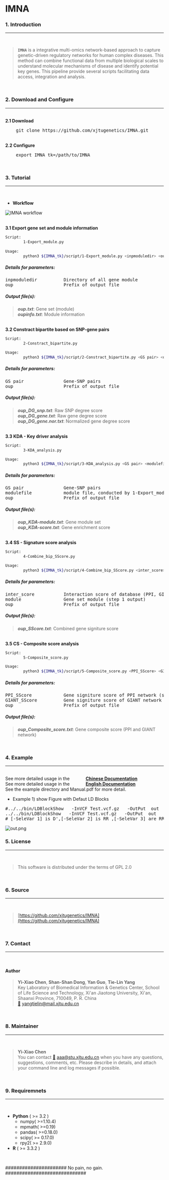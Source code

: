 # IMNA
###  1. Introduction
------------
</br>

> **`IMNA`** is a integrative multi-omics network-based approach to capture genetic-driven regulatory networks for human complex diseases. This method can combine functional data from multiple biological scales to understand molecular mechanisms of disease and identify potential key genes. This pipeline provide several scripts facilitating data access, integration and analysis.

</br>

###  2. Download and Configure
------------
</br><b>2.1 Download</b>
<pre>
	git clone https://github.com/xjtugenetics/IMNA.git
</pre>

</br><b>2.2 Configure</b>
<pre>
	export IMNA_tk=/path/to/IMNA
</pre>

</br>

###  3. Tutorial
------------
</br>  

- **Workflow**  

![IMNA workflow](https://github.com/xjtugenetics/IMNA/blob/master/workflow.png)

</br><b>3.1 Export gene set and module information </b>
```bash
Script:
		1-Export_module.py
		
Usage:
		python3 ${IMNA_tk}/script/1-Export_module.py <inpmoduledir> <oup>

```

##### Details for parameters:  
<pre>
inpmoduledir          Directory of all gene module
oup                   Prefix of output file
</pre>

##### Output file(s):  
> ***oup.txt***: Gene set (module)  
> ***oupinfo.txt***: Module information  

</br><b>3.2 Constract bipartite based on SNP-gene pairs</b>
```bash
Script:
		2-Constract_bipartite.py

Usage:
		python3 ${IMNA_tk}/script/2-Constract_bipartite.py <GS pair> <oup>

```

##### Details for parameters:
<pre>
GS pair               Gene-SNP pairs 
oup                   Prefix of output file
</pre>

##### Output file(s):
> ***oup_DG_snp.txt***: Raw SNP degree score  
> ***oup_DG_gene.txt***: Raw gene degree score  
> ***oup_DG_gene.nor.txt***: Normalized gene degree score  

</br><b>3.3 KDA - Key driver analysis </b>
```bash
Script:
		3-KDA_analysis.py

Usage:
		python3 ${IMNA_tk}/script/3-KDA_analysis.py <GS pair> <modulefile> <oup>

```

##### Details for parameters:
<pre>
GS pair               Gene-SNP pairs
modulefile            module file, conducted by 1-Export_module.py
oup                   Prefix of output file
</pre>

##### Output file(s):
> ***oup_KDA-module.txt***: Gene module set  
> ***oup_KDA-score.txt***: Gene enrichment score  

</br><b>3.4 SS - Signature score analysis </b>
```bash
Script:
		4-Combine_bip_SScore.py

Usage:
		python3 ${IMNA_tk}/script/4-Combine_bip_SScore.py <inter_score> <module> <oup>

```

##### Details for parameters:
<pre>
inter_score           Interaction score of database (PPI, GIANT)
module                Gene set module (step 1 output)
oup                   Prefix of output file
</pre>

##### Output file(s):
> ***oup_SScore.txt***: Combined gene signiture score  

</br><b>3.5 CS - Composite score analysis </b>
```bash
Script:
		5-Composite_score.py

Usage:
		python3 ${IMNA_tk}/script/5-Composite_score.py <PPI_SScore> <GIANT_SScore> <oup>

```

##### Details for parameters:
<pre>
PPI_SScore            Gene signiture score of PPI network (step 4 output)
GIANT_SScore          Gene signiture score of GIANT network (step 4 output)
oup                   Prefix of output file
</pre>

##### Output file(s):
> ***oup_Composite_score.txt***: Gene composite score (PPI and GIANT network)  

</br>  


###  4. Example
------------

</br>See more detailed usage in the&nbsp;&nbsp;&nbsp;&nbsp;&nbsp;&nbsp;&nbsp;&nbsp;&nbsp;&nbsp;&nbsp;&nbsp; <b>[Chinese Documentation](https://github.com/BGI-shenzhen/LDBlockShow/blob/master/LDBlockShow_Manual_Chinese.pdf)</b>
</br>See more detailed usage in the&nbsp;&nbsp;&nbsp;&nbsp;&nbsp;&nbsp;&nbsp;&nbsp;&nbsp;&nbsp;&nbsp;&nbsp; <b>[English Documentation](https://github.com/BGI-shenzhen/LDBlockShow/blob/master/LDBlockShow_Manual_English.pdf)</b>
</br>See the example directory and  Manual.pdf for more detail.


* Example 1)  show Figure with Defaut LD Blocks

<pre>
#../../bin/LDBlockShow   -InVCF Test.vcf.gz   -OutPut  out   -Region  chr11:24100000:24200000  -OutPng -SeleVar 1
../../bin/LDBlockShow   -InVCF Test.vcf.gz   -OutPut  out   -Region  chr11:24100000:24200000  -OutPng -SeleVar 2
# [-SeleVar 1] is D',[-SeleVar 2] is RR ,[-SeleVar 3] are RR and D',[-SeleVar 4] are D' and RR # the default is D'
</pre>

![out.png](https://github.com/BGI-shenzhen/LDBlockShow/blob/master/example/Example1/out.png)
</br>


###  5. License
------------
</br>  

> This software is distributed under the terms of GPL 2.0
</br>


###  6. Source
------------
</br>  

> [https://github.com/xjtugenetics/IMNA](https://github.com/xjtugenetics/IMNA)
</br>


###  7. Contact
------------
</br>  

#### Author
> **Yi-Xiao Chen**, **Shan-Shan Dong**, **Yan Guo**, **Tie-Lin Yang**  
> Key Laboratory of Biomedical Information & Genetics Center, School of Life Science and Technology, Xi'an Jiaotong University, Xi'an, Shaanxi Province, 710049, P. R. China  
> [:email:](yangtielin@mail.xjtu.edu.cn) yangtielin@mail.xjtu.edu.cn  
</br>


###  8. Maintainer
------------
</br>  

> **Yi-Xiao Chen**  
> You can contact [:email:](aaa@stu.xjtu.edu.cn) aaa@stu.xjtu.edu.cn
  when you have any questions, suggestions, comments, etc.
> Please describe in details, and attach your command line and log messages if possible.  
</br>


###  9. Requiremnets
------------
</br>  
	
- **Python** ( >= 3.2 )
	- numpy( >=1.10.4)
	- mpmath( >=0.19)
	- pandas( >=0.18.0)
	- scipy( >= 0.17.0)
	- rpy2( >= 2.9.0)
- **R** \( >= 3.3.2 \)
</br>


###################### No pain, no gain. #############################

